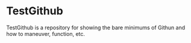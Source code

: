 # TestGithub
TestGithub is a repository for showing the bare minimums of Githun and how to maneuver, function, etc.
